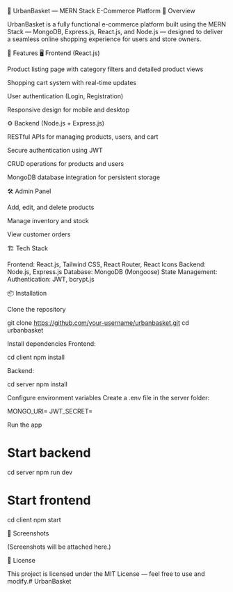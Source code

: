 🛒 UrbanBasket — MERN Stack E-Commerce Platform
📌 Overview

UrbanBasket is a fully functional e-commerce platform built using the MERN Stack — MongoDB, Express.js, React.js, and Node.js — designed to deliver a seamless online shopping experience for users and store owners.

🚀 Features
🖥️ Frontend (React.js)

Product listing page with category filters and detailed product views

Shopping cart system with real-time updates

User authentication (Login, Registration)

Responsive design for mobile and desktop

⚙️ Backend (Node.js + Express.js)

RESTful APIs for managing products, users, and cart

Secure authentication using JWT

CRUD operations for products and users

MongoDB database integration for persistent storage

🛠️ Admin Panel

Add, edit, and delete products

Manage inventory and stock

View customer orders

🏗️ Tech Stack

Frontend: React.js, Tailwind CSS, React Router, React Icons
Backend: Node.js, Express.js
Database: MongoDB (Mongoose)
State Management: 
Authentication: JWT, bcrypt.js

📦 Installation

Clone the repository

git clone https://github.com/your-username/urbanbasket.git
cd urbanbasket


Install dependencies
Frontend:

cd client
npm install


Backend:

cd server
npm install


Configure environment variables
Create a .env file in the server folder:

MONGO_URI=
JWT_SECRET=


Run the app

# Start backend
cd server
npm run dev

# Start frontend
cd client
npm start

📸 Screenshots

(Screenshots will be attached here.)

📄 License

This project is licensed under the MIT License — feel free to use and modify.#   U r b a n B a s k e t  
 